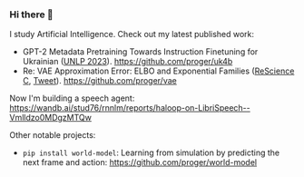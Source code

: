 ### Hi there 👋

I study Artificial Intelligence. Check out my latest published work:

- GPT-2 Metadata Pretraining Towards Instruction Finetuning for Ukrainian ([UNLP 2023](https://unlp.org.ua)). https://github.com/proger/uk4b
- Re: VAE Approximation Error: ELBO and Exponential Families ([ReScience C](https://zenodo.org/record/8173745), [Tweet](https://twitter.com/darkproger/status/1691755047145673029)). https://github.com/proger/vae

Now I'm building a speech agent: https://wandb.ai/stud76/rnnlm/reports/haloop-on-LibriSpeech--Vmlldzo0MDgzMTQw

Other notable projects:

- `pip install world-model`: Learning from simulation by predicting the next frame and action: https://github.com/proger/world-model
